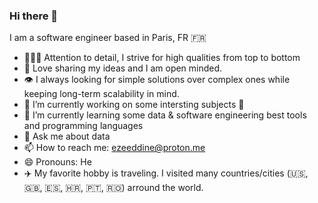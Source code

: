### Hi there 👋


I am a software engineer based in Paris, FR 🇫🇷
- 🕵🏻‍♂️ Attention to detail, I strive for high qualities from top to bottom
- 🎣 Love sharing my ideas and I am open minded.
- 👁 I always looking for simple solutions over complex ones while keeping long-term scalability in mind.
- 🔭 I’m currently working on some intersting subjects 🚀
- 🌱 I’m currently learning some data & software engineering best tools and programming languages
- 💬 Ask me about data 
- 📫 How to reach me: ezeeddine@proton.me
- 😄 Pronouns: He
- ✈️ My favorite hobby is traveling. I visited many countries/cities (🇺🇸, 🇬🇧, 🇪🇸, 🇭🇷, 🇵🇹, 🇷🇴) arround the world.   


